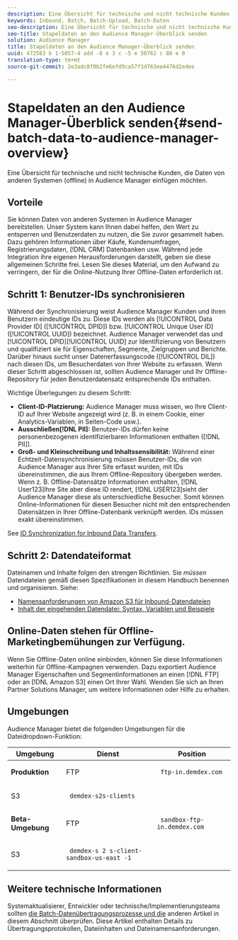 ```yaml
---
description: Eine Übersicht für technische und nicht technische Kunden, die Daten von anderen Systemen (offline) in Audience Manager einfügen möchten.
keywords: Inbound, Batch, Batch-Upload, Batch-Daten
seo-description: Eine Übersicht für technische und nicht technische Kunden, die Daten von anderen Systemen (offline) in Audience Manager einfügen möchten. Verwenden Sie dazu die Option Batch-Upload in Audience Manager.
seo-title: Stapeldaten an den Audience Manager-Überblick senden
solution: Audience Manager
title: Stapeldaten an den Audience Manager-Überblick senden
uuid: 472583 b 1-5057-4 add -8 e 3 c -5 e 50762 c 88 e 0
translation-type: tm+mt
source-git-commit: 2e3adc8f0b2fe6efd9ca57f1d763ee4476d2edee

---
```



# Stapeldaten an den Audience Manager-Überblick senden{#send-batch-data-to-audience-manager-overview}

Eine Übersicht für technische und nicht technische Kunden, die Daten von anderen Systemen (offline) in Audience Manager einfügen möchten.

## Vorteile

<!-- c_offline_to_online.xml -->

Sie können Daten von anderen Systemen in Audience Manager bereitstellen. Unser System kann Ihnen dabei helfen, den Wert zu entsperren und Benutzerdaten zu nutzen, die Sie zuvor gesammelt haben. Dazu gehören Informationen über Käufe, Kundenumfragen, Registrierungsdaten, [!DNL CRM] Datenbanken usw. Während jede Integration ihre eigenen Herausforderungen darstellt, geben sie diese allgemeinen Schritte frei. Lesen Sie dieses Material, um den Aufwand zu verringern, der für die Online-Nutzung Ihrer Offline-Daten erforderlich ist.

## Schritt 1: Benutzer-IDs synchronisieren

Während der Synchronisierung weist Audience Manager Kunden und ihren Benutzern eindeutige IDs zu. Diese IDs werden als [!UICONTROL Data Provider ID] ([!UICONTROL DPID]) bzw. [!UICONTROL Unique User ID] ([!UICONTROL UUID]) bezeichnet. Audience Manager verwendet das und [!UICONTROL DPID][!UICONTROL UUID] zur Identifizierung von Benutzern und qualifiziert sie für Eigenschaften, Segmente, Zielgruppen und Berichte. Darüber hinaus sucht unser Datenerfassungscode ([!UICONTROL DIL]) nach diesen IDs, um Besucherdaten von Ihrer Website zu erfassen. Wenn dieser Schritt abgeschlossen ist, sollten Audience Manager und Ihr Offline-Repository für jeden Benutzerdatensatz entsprechende IDs enthalten.

Wichtige Überlegungen zu diesem Schritt:

* **Client-ID-Platzierung:** Audience Manager muss wissen, wo Ihre Client-ID auf Ihrer Website angezeigt wird (z. B. in einem Cookie, einer Analytics-Variablen, in Seiten-Code usw.).
* **Ausschließen[!DNL PII]:** Benutzer-IDs dürfen keine personenbezogenen identifizierbaren Informationen enthalten ([!DNL PII]).
* **Groß- und Kleinschreibung und Inhaltssensibilität:** Während einer Echtzeit-Datensynchronisierung müssen Benutzer-IDs, die von Audience Manager aus Ihrer Site erfasst wurden, mit IDs übereinstimmen, die aus Ihrem Offline-Repository übergeben werden. Wenn z. B. Offline-Datensätze Informationen enthalten, [!DNL User123]Ihre Site aber diese ID rendert, [!DNL USER123]sieht der Audience Manager diese als unterschiedliche Besucher. Somit können Online-Informationen für diesen Besucher nicht mit den entsprechenden Datensätzen in Ihrer Offline-Datenbank verknüpft werden. IDs müssen exakt übereinstimmen.

See [ID Synchronization for Inbound Data Transfers](../../../integration/sending-audience-data/batch-data-transfer-explained/id-sync-http.md).

<!-- 

<p> <b>Step 2: Create a Translation File</b> </p> 
<p>A translation file classifies data according to uniform and logical hierarchy. It is a taxonomy that helps you organize information from general categories (e.g., geography) to more precise classifications (e.g., <i>geography > United States > New York</i>). Also, it labels data with to easy to understand names such as "gender=male" or "color=green" instead of with your internal SKUs, abbreviations, or other names. The file lets Audience Manager display this information in a readable, logical manner. You and your data partners must create and share the translation file with Audience Manager before any real-time or server-to-server data transfers can begin. You can update this file on a schedule relevant to your business needs. </p> 
<p>Important considerations about this step: </p> 
<ul id="ul_6A05AECB0BD649B1BF1B34058E9008E2"> 
 <li id="li_39817ED898F14156A77FCAC066FE0968"> <b>Create a comprehensive list:</b> The translation file must include all the possible values that can be passed in on a particular key. For example, if you have category key called "color" and it accepts the values "red," "green," and "blue," the translation file must contain <i>all</i> those elements. </li> 
 <li id="li_19CAD7683BCF45278E2991C1EDBC9903"> <b>Case and content sensitivity:</b> The key-values in the file must match the values actually passed in to Audience Manager from your website. </li> 
</ul> 
<p>See DATA TRANSLATION FILE. </p>

 -->

## Schritt 2: Datendateiformat

Dateinamen und Inhalte folgen den strengen Richtlinien. Sie *müssen* Datendateien gemäß diesen Spezifikationen in diesem Handbuch benennen und organisieren. Siehe:

* [Namensanforderungen von Amazon S3 für Inbound-Datendateien](../../../integration/sending-audience-data/batch-data-transfer-explained/inbound-s3-filenames.md)
* [Inhalt der eingehenden Datendatei: Syntax, Variablen und Beispiele](../../../integration/sending-audience-data/batch-data-transfer-explained/inbound-file-contents.md)

## Online-Daten stehen für Offline-Marketingbemühungen zur Verfügung.

Wenn Sie Offline-Daten online einbinden, können Sie diese Informationen weiterhin für Offline-Kampagnen verwenden. Dazu exportiert Audience Manager Eigenschaften und Segmentinformationen an einen [!DNL FTP] oder an [!DNL Amazon S3] einen Ort Ihrer Wahl. Wenden Sie sich an Ihren Partner Solutions Manager, um weitere Informationen oder Hilfe zu erhalten.

## Umgebungen

Audience Manager bietet die folgenden Umgebungen für die Dateidropdown-Funktion:

<table id="table_A61AA64578944B23B5A7355F2A76E882"> 
 <thead> 
  <tr> 
   <th colname="col1" class="entry"> Umgebung </th> 
   <th colname="col02" class="entry"> Dienst </th> 
   <th colname="col2" class="entry"> Position </th> 
  </tr> 
 </thead>
 <tbody> 
  <tr> 
   <td colname="col1" morerows="1"> <b>Produktion</b> </td> 
   <td colname="col02"> FTP </td> 
   <td colname="col2"> <p> <code> ftp-in.demdex.com</code> </p> </td> 
  </tr> 
  <tr> 
   <td colname="col02"> S3 </td> 
   <td colname="col2"> <p> <code> demdex-s2s-clients</code> </p> </td> 
  </tr> 
  <tr> 
   <td colname="col1" morerows="1"> <b>Beta-Umgebung</b> </td> 
   <td colname="col02"> FTP </td> 
   <td colname="col2"> <p><code> sandbox-ftp-in.demdex.com</code> </p> </td> 
  </tr> 
  <tr> 
   <td colname="col02"> S3 </td> 
   <td colname="col2"> <p> <code> demdex-s 2 s-client-sandbox-us-east -1</code> </p> </td> 
  </tr> 
 </tbody> 
</table>

## Weitere technische Informationen

Systemaktualisierer, Entwickler oder technische/Implementierungsteams sollten [die Batch-Datenübertragungsprozesse und die](../../../integration/sending-audience-data/batch-data-transfer-explained/batch-data-transfer-explained.md) anderen Artikel in diesem Abschnitt überprüfen. Diese Artikel enthalten Details zu Übertragungsprotokollen, Dateiinhalten und Dateinamensanforderungen.